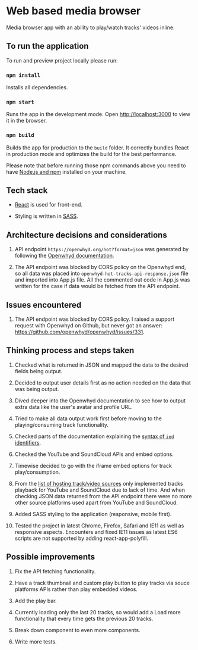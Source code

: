 # Web based media browser

Media browser app with an ability to play/watch tracks' videos inline.

## To run the application

To run and preview project locally please run:

### `npm install`

Installs all dependencies.

### `npm start`

Runs the app in the development mode.
Open [http://localhost:3000](http://localhost:3000) to view it in the browser.

### `npm build`

Builds the app for production to the `build` folder.
It correctly bundles React in production mode and optimizes the build for the best performance.

Please note that before running those npm commands above you need to have [Node.js and npm](https://nodejs.org/en/download/) installed on your machine. 

## Tech stack

* [React](https://reactjs.org/docs/getting-started.html) is used for front-end.

* Styling is written in [SASS](https://sass-lang.com/guide).

## Architecture decisions and considerations

1. API endpoint `https://openwhyd.org/hot?format=json` was generated by following the [Openwhyd documentation](https://openwhyd.github.io/openwhyd/API#hot-tracks).

1. The API endpoint was blocked by CORS policy on the Openwhyd end, so all data was placed into `openwhyd-hot-tracks-api-response.json` file and imported into App.js file. All the commented out code in App.js was written for the case if data would be fetched from the API endpoint.

## Issues encountered

1. The API endpoint was blocked by CORS policy. I raised a support request with Openwhyd on Github, but never got an answer: https://github.com/openwhyd/openwhyd/issues/331.

## Thinking process and steps taken

1. Checked what is returned in JSON and mapped the data to the desired fields being output.

1. Decided to output user details first as no action needed on the data that was being output.

1. Dived deeper into the Openwhyd documentation to see how to output extra data like the user's avatar and profile URL.

1. Tried to make all data output work first before moving to the playing/consuming track functionality.

1. Checked parts of the documentation explaining the [syntax of `ied` identifiers](https://openwhyd.github.io/openwhyd/API#syntax-of-eid-identifiers).

1. Checked the YouTube and SoundCloud APIs and embed options.

1. Timewise decided to go with the iframe embed options for track play/consumption.

1. From the [list of hosting track/video sources](https://openwhyd.github.io/openwhyd/API#syntax-of-eid-identifiers) only implemented tracks playback for YouTube and SoundCloud due to lack of time. And when checking JSON data returned from the API endpoint there were no more other source platforms used apart from YouTube and SoundCloud.

1. Added SASS styling to the application (responsive, mobile first).

1. Tested the project in latest Chrome, Firefox, Safari and IE11 as well as responsive aspects. Encounters and fixed IE11 issues as latest ES6 scripts are not supported by adding react-app-polyfill.

## Possible improvements

1. Fix the API fetching functionality.
 
1. Have a track thumbnail and custom play button to play tracks via souce platforms APIs rather than play embedded videos.

1. Add the play bar.

1. Currently loading only the last 20 tracks, so would add a Load more functionality that every time gets the previous 20 tracks.

1. Break down <Track> component to even more components.

1. Write more tests.